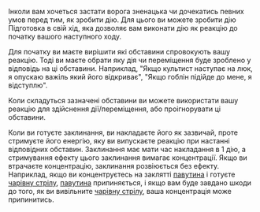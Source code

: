 Інколи вам хочеться застати ворога зненацька чи дочекатись певних умов перед тим, як зробити дію. Для цього ви можете зробити дію Підготовка в свій хід, яка дозволяє вам виконати дію як реакцію до початку вашого наступного ходу. 

Для початку ви маєте вирішити які обставини спровокують вашу реакцію. Тоді ви маєте обрати яку дія чи переміщення буде зроблено у відповідь на ці обставини. Наприклад, "Якщо культист наступає на люк, я опускаю важіль який його відкриває", "Якщо гоблін підійде до мене, я відступлю".

Коли складуться зазначені обставини ви можете використати вашу реакцію для здійснення дії/переміщення, або проігнорувати ці обставини.

Коли ви готуєте заклинання, ви накладаєте його як зазвичай, проте стримуєте його енергію, яку ви випускаєте реакцію при настанні відповідних обставин. Заклинання має мати час накладання в 1 дію, а стримування ефекту цього заклинання вимагає концентрації. Якщо ви втрачаєте концентрацію, заклинання розвіюється без ефекту. Наприклад, якщо ви концентруєтесь на заклятті [павутина](https://www.dndbeyond.com/spells/web) і готуєте [чарівну стрілу](https://www.dndbeyond.com/spells/magic-missile), [павутина](https://www.dndbeyond.com/spells/web) припиняється, і якщо вам буде завдано шкоди до того, як ви вивільните [чарівну стрілу](https://www.dndbeyond.com/spells/magic-missile), ваша концентрація може припинитись.